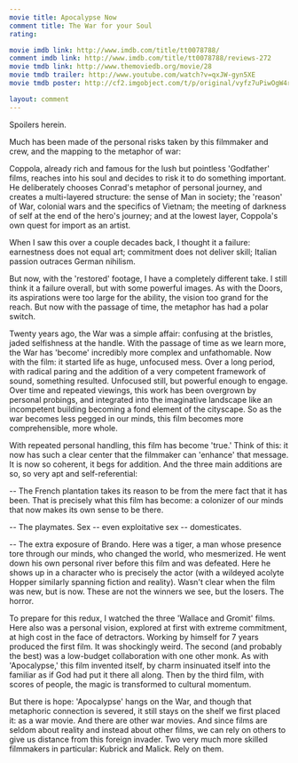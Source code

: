 ```yaml
---
movie title: Apocalypse Now
comment title: The War for your Soul
rating: 

movie imdb link: http://www.imdb.com/title/tt0078788/
comment imdb link: http://www.imdb.com/title/tt0078788/reviews-272
movie tmdb link: http://www.themoviedb.org/movie/28
movie tmdb trailer: http://www.youtube.com/watch?v=qxJW-gyn5XE
movie tmdb poster: http://cf2.imgobject.com/t/p/original/vyfz7uPiwOgW4rGoOYMuzM8FioO.jpg

layout: comment
---
```


Spoilers herein.

Much has been made of the personal risks taken by this filmmaker and crew, and the mapping to the metaphor of war:

Coppola, already rich and famous for the lush but pointless 'Godfather' films, reaches into his soul and decides to risk it to do something important. He deliberately chooses Conrad's metaphor of personal journey, and creates a multi-layered structure: the sense of Man in society; the 'reason' of War, colonial wars and the specifics of Vietnam; the meeting of darkness of self at the end of the hero's journey; and at the lowest layer, Coppola's own quest for import as an artist.

When I saw this over a couple decades back, I thought it a failure: earnestness does not equal art; commitment does not deliver skill; Italian passion outraces German nihilism.

But now, with the 'restored' footage, I have a completely different take. I still think it a failure overall, but with some powerful images. As with the Doors, its aspirations were too large for the ability, the vision too grand for the reach. But now with the passage of time, the metaphor has had a polar switch.

Twenty years ago, the War was a simple affair: confusing at the bristles, jaded selfishness at the handle. With the passage of time as we learn more, the War has 'become' incredibly more complex and unfathomable. Now with the film: it started life as huge, unfocused mess. Over a long period, with radical paring and the addition of a very competent framework of sound, something resulted. Unfocused still, but powerful enough to engage. Over time and repeated viewings, this work has been overgrown by personal probings, and integrated into the imaginative landscape like an incompetent building becoming a fond element of the cityscape. So as the war becomes less pegged in our minds, this film becomes more comprehensible, more whole.

With repeated personal handling, this film has become 'true.' Think of this: it now has such a clear center that the filmmaker can 'enhance' that message. It is now so coherent, it begs for addition. And the three main additions are so, so very apt and self-referential:

-- The French plantation takes its reason to be from the mere fact that it has been. That is precisely what this film has become: a colonizer of our minds that now makes its own sense to be there.

-- The playmates. Sex -- even exploitative sex -- domesticates.

-- The extra exposure of Brando. Here was a tiger, a man whose presence tore through our minds, who changed the world, who mesmerized. He went down his own personal river before this film and was defeated. Here he shows up in a character who is precisely the actor (with a wildeyed acolyte Hopper similarly spanning fiction and reality). Wasn't clear when the film was new, but is now. These are not the winners we see, but the losers. The horror.

To prepare for this redux, I watched the three 'Wallace and Gromit' films. Here also was a personal vision, explored at first with extreme commitment, at high cost in the face of detractors. Working by himself for 7 years produced the first film. It was shockingly weird. The second (and probably the best) was a low-budget collaboration with one other monk. As with 'Apocalypse,' this film invented itself, by charm insinuated itself into the familiar as if God had put it there all along. Then by the third film, with scores of people, the magic is transformed to cultural momentum.

But there is hope: 'Apocalypse' hangs on the War, and though that metaphoric connection is severed, it still stays on the shelf we first placed it: as a war movie. And there are other war movies. And since films are seldom about reality and instead about other films, we can rely on others to give us distance from this foreign invader. Two very much more skilled filmmakers in particular: Kubrick and Malick. Rely on them.
